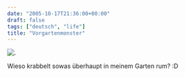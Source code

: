 ```yaml
---
date: "2005-10-17T21:36:00+00:00"
draft: false
tags: ["deutsch", "life"]
title: "Vorgartenmonster"
---
```

![.](http://chillu.com/assets/DSC00027.jpg ".")

Wieso krabbelt sowas überhaupt in meinem Garten rum? :D



